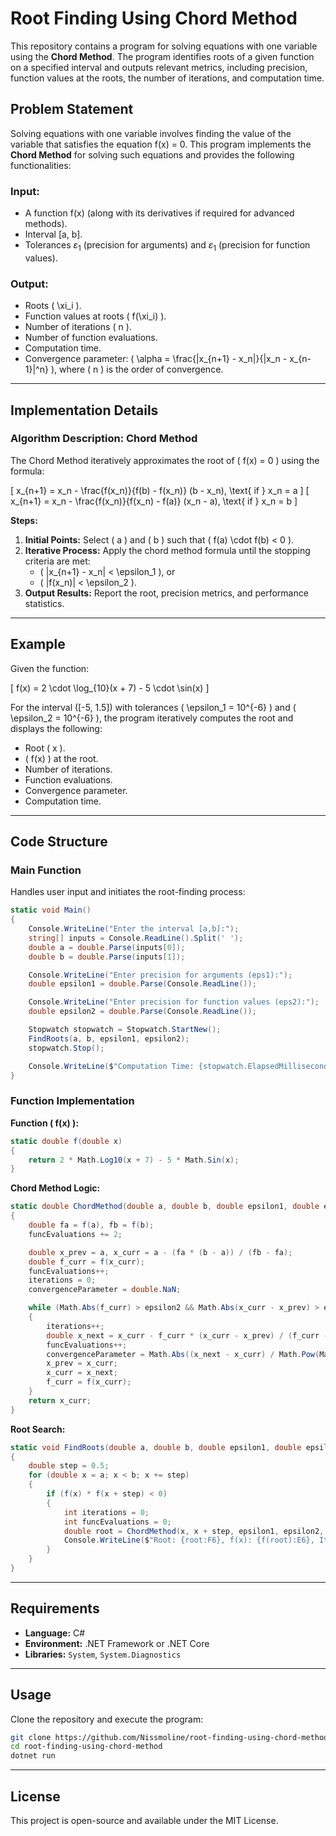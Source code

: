 # Root Finding Using Chord Method

This repository contains a program for solving equations with one variable using the **Chord Method**. The program identifies roots of a given function on a specified interval and outputs relevant metrics, including precision, function values at the roots, the number of iterations, and computation time.

## Problem Statement

Solving equations with one variable involves finding the value of the variable that satisfies the equation f(x) = 0. This program implements the **Chord Method** for solving such equations and provides the following functionalities:

### Input:
- A function f(x) (along with its derivatives if required for advanced methods).
- Interval [a, b].
- Tolerances $\varepsilon_1$ (precision for arguments) and $\varepsilon_1$ (precision for function values).

### Output:
- Roots \( \xi_i \).
- Function values at roots \( f(\xi_i) \).
- Number of iterations \( n \).
- Number of function evaluations.
- Computation time.
- Convergence parameter: \( \alpha = \frac{|x_{n+1} - x_n|}{|x_n - x_{n-1}|^n} \), where \( n \) is the order of convergence.

---

## Implementation Details

### Algorithm Description: Chord Method
The Chord Method iteratively approximates the root of \( f(x) = 0 \) using the formula:

\[
x_{n+1} = x_n - \frac{f(x_n)}{f(b) - f(x_n)} (b - x_n), \text{ if } x_n = a
\]
\[
x_{n+1} = x_n - \frac{f(x_n)}{f(x_n) - f(a)} (x_n - a), \text{ if } x_n = b
\]

**Steps:**
1. **Initial Points:** Select \( a \) and \( b \) such that \( f(a) \cdot f(b) < 0 \).
2. **Iterative Process:** Apply the chord method formula until the stopping criteria are met:
   - \( |x_{n+1} - x_n| < \epsilon_1 \), or
   - \( |f(x_n)| < \epsilon_2 \).
3. **Output Results:** Report the root, precision metrics, and performance statistics.

---

## Example

Given the function:

\[
f(x) = 2 \cdot \log_{10}(x + 7) - 5 \cdot \sin(x)
\]

For the interval \([-5, 1.5]\) with tolerances \( \epsilon_1 = 10^{-6} \) and \( \epsilon_2 = 10^{-6} \), the program iteratively computes the root and displays the following:

- Root \( x \).
- \( f(x) \) at the root.
- Number of iterations.
- Function evaluations.
- Convergence parameter.
- Computation time.

---

## Code Structure

### Main Function
Handles user input and initiates the root-finding process:
```csharp
static void Main()
{
    Console.WriteLine("Enter the interval [a,b]:");
    string[] inputs = Console.ReadLine().Split(' ');
    double a = double.Parse(inputs[0]);
    double b = double.Parse(inputs[1]);

    Console.WriteLine("Enter precision for arguments (eps1):");
    double epsilon1 = double.Parse(Console.ReadLine());

    Console.WriteLine("Enter precision for function values (eps2):");
    double epsilon2 = double.Parse(Console.ReadLine());

    Stopwatch stopwatch = Stopwatch.StartNew();
    FindRoots(a, b, epsilon1, epsilon2);
    stopwatch.Stop();

    Console.WriteLine($"Computation Time: {stopwatch.ElapsedMilliseconds} ms");
}
```

### Function Implementation
**Function \( f(x) \):**
```csharp
static double f(double x)
{
    return 2 * Math.Log10(x + 7) - 5 * Math.Sin(x);
}
```

**Chord Method Logic:**
```csharp
static double ChordMethod(double a, double b, double epsilon1, double epsilon2, out int iterations, ref int funcEvaluations, out double convergenceParameter)
{
    double fa = f(a), fb = f(b);
    funcEvaluations += 2;

    double x_prev = a, x_curr = a - (fa * (b - a)) / (fb - fa);
    double f_curr = f(x_curr);
    funcEvaluations++;
    iterations = 0;
    convergenceParameter = double.NaN;

    while (Math.Abs(f_curr) > epsilon2 && Math.Abs(x_curr - x_prev) > epsilon1)
    {
        iterations++;
        double x_next = x_curr - f_curr * (x_curr - x_prev) / (f_curr - f(x_prev));
        funcEvaluations++;
        convergenceParameter = Math.Abs((x_next - x_curr) / Math.Pow(Math.Abs(x_curr - x_prev), 1));
        x_prev = x_curr;
        x_curr = x_next;
        f_curr = f(x_curr);
    }
    return x_curr;
}
```

**Root Search:**
```csharp
static void FindRoots(double a, double b, double epsilon1, double epsilon2)
{
    double step = 0.5;
    for (double x = a; x < b; x += step)
    {
        if (f(x) * f(x + step) < 0)
        {
            int iterations = 0;
            int funcEvaluations = 0;
            double root = ChordMethod(x, x + step, epsilon1, epsilon2, out iterations, ref funcEvaluations, out double convergenceParameter);
            Console.WriteLine($"Root: {root:F6}, f(x): {f(root):E6}, Iterations: {iterations}, Func. Evaluations: {funcEvaluations}, Conv. Param: {convergenceParameter:E6}");
        }
    }
}
```

---

## Requirements
- **Language:** C#
- **Environment:** .NET Framework or .NET Core
- **Libraries:** `System`, `System.Diagnostics`

---

## Usage
Clone the repository and execute the program:
```bash
git clone https://github.com/Nissmoline/root-finding-using-chord-method.git
cd root-finding-using-chord-method
dotnet run
```

---

## License
This project is open-source and available under the MIT License.
